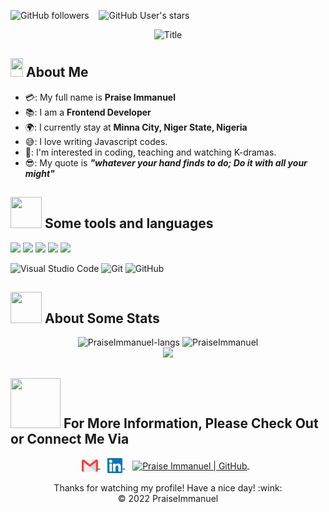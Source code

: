 <img alt="GitHub followers" src="https://img.shields.io/github/followers/PraiseImmanuel?style=social"> &nbsp;&nbsp; <img alt="GitHub User's stars" src="https://img.shields.io/github/stars/PraiseImmanuel?style=social"> &nbsp;&nbsp; 

<div align="center">
  <img src="https://readme-typing-svg.herokuapp.com?font=Architects+Daughter&color=%2338C2FF&size=50&center=true&vCenter=true&height=60&width=800&lines=Hello!+I'm+Praise+Immanuel.;Welcome+to+my+Github+profile!" alt="Title"></img>
</div>


## <img src="https://raw.githubusercontent.com/nixin72/nixin72/master/wave.gif" height="30px" width="20px"></img> About Me

- 💳: My full name is **Praise Immanuel** 
- 📚: I am a **Frontend Developer**
- 🌍: I currently stay at **Minna City, Niger State, Nigeria**
- 😅: I love writing Javascript codes.
- 🧐: I'm interested in coding, teaching and watching K-dramas.
- 😎: My quote is ***"whatever your hand finds to do; Do it with all your might"*** 

## <img src="https://media2.giphy.com/media/QssGEmpkyEOhBCb7e1/giphy.gif?cid=ecf05e47a0n3gi1bfqntqmob8g9aid1oyj2wr3ds3mg700bl&rid=giphy.gif" height="50px" width="50px">   Some tools and languages 
<img src="https://badges.aleen42.com/src/javascript.svg" />  <img src="https://badges.aleen42.com/src/react.svg" />  <img src="https://badges.aleen42.com/src/typescript.svg" />  <img src="https://badges.aleen42.com/src/redux.svg" />  <img src="https://badges.aleen42.com/src/tailwindcss.svg" />

![Visual Studio Code](https://img.shields.io/badge/Visual%20Studio%20Code-0078d7.svg?style=for-the-badge&logo=visual-studio-code&logoColor=white) ![Git](https://img.shields.io/badge/git-%23F05033.svg?style=for-the-badge&logo=git&logoColor=white) ![GitHub](https://img.shields.io/badge/github-%23121011.svg?style=for-the-badge&logo=github&logoColor=white) 

## <img src="https://media0.giphy.com/media/cNZqrH5IzOG0xrlWks/giphy.gif?cid=ecf05e47map255q427en9uprqc1sb0unjq5k4fnqg5pmhhs4&rid=giphy.gif&ct=s" height="50px" width="50px"> About Some Stats
<div align="center">
<img height="150em" src="https://github-readme-stats.vercel.app/api/top-langs/?username=PraiseImmanuel&layout=compact&show_icon=true&theme=algolia" alt="PraiseImmanuel-langs"/>
<img height="150em" src="https://github-readme-stats.vercel.app/api/?username=PraiseImmanuel&layout=compact&show_icon=true&theme=algolia" alt="PraiseImmanuel"/>
</div>
<div align="center">
  <img src="http://github-readme-streak-stats.herokuapp.com?user=PraiseImmanuel&theme=algolia&background=0d1117&hide_border=true" />
<!--   <img src="https://activity-graph.herokuapp.com/graph?username=PraiseImmanuel&theme=react-dark"/> -->
</div>

## <img src='https://raw.githubusercontent.com/ShahriarShafin/ShahriarShafin/main/Assets/handshake.gif' height="80px" width="80px"> For More Information, Please Check Out or Connect Me Via
<p align="center">
  <a href="mailto:tochimmanuel@gmail.com" >
    <img align="center" alt="Samurai1979 | Gmail" width="26px" src="https://github.com/SatYu26/SatYu26/blob/master/Assets/Gmail.svg" />
  </a> &nbsp;&nbsp;
  
  <a href="https://linkedin.com/in/praise-immanuel-919b99209/" target="_blank">
    <img align="center" alt="Praise Immanuel | Linkedin" width="24px" src="https://github.com/SatYu26/SatYu26/blob/master/Assets/Linkedin.svg" />
  </a> &nbsp;&nbsp;
  
  <a href="https://profile-summary-for-github.herokuapp.com/user/PraiseImmanuel" target="_blank">
    <img align="center" alt="Praise Immanuel | GitHub" width="26px" src="https://upload.wikimedia.org/wikipedia/commons/thumb/a/ae/Github-desktop-logo-symbol.svg/1024px-Github-desktop-logo-symbol.svg.png" />
  </a> &nbsp;&nbsp;
<p> 

<div align="center">
  Thanks for watching my profile! Have a nice day! :wink: <br/>
  &copy; 2022 PraiseImmanuel
</div>


